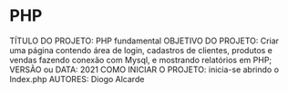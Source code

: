 # PHP

TÍTULO DO PROJETO: PHP fundamental
OBJETIVO DO PROJETO: Criar uma página contendo área de login, cadastros de clientes, produtos e vendas fazendo conexão com Mysql, e mostrando relatórios em PHP;
VERSÃO ou DATA: 2021
COMO INICIAR O PROJETO: inicia-se abrindo o Index.php
AUTORES: Diogo Alcarde
